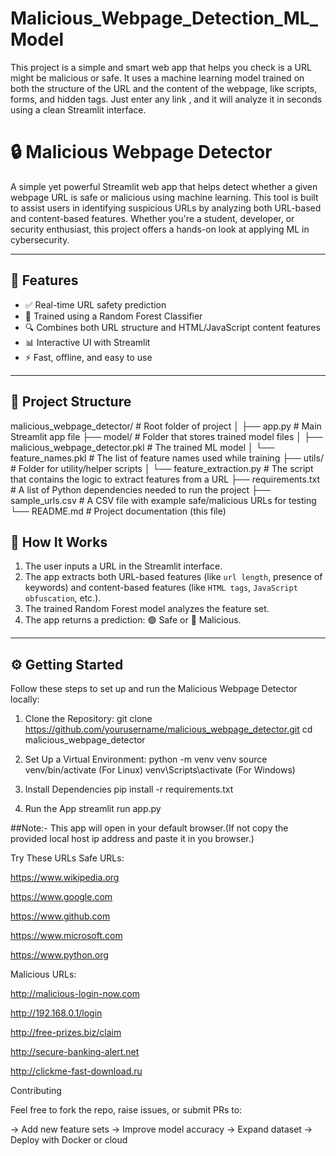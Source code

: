 # Malicious_Webpage_Detection_ML_Model
This project is a simple and smart web app that helps you check is a URL might be malicious or safe. It uses a machine learning model trained on both the structure of the URL and the content of the webpage, like scripts, forms, and hidden tags. Just enter any link , and it will analyze it in seconds using a clean Streamlit interface.


# 🔒 Malicious Webpage Detector

A simple yet powerful Streamlit web app that helps detect whether a given webpage URL is safe or malicious using machine learning. This tool is built to assist users in identifying suspicious URLs by analyzing both URL-based and content-based features. Whether you're a student, developer, or security enthusiast, this project offers a hands-on look at applying ML in cybersecurity.

---

## 🚀 Features

- ✅ Real-time URL safety prediction  
- 🧠 Trained using a Random Forest Classifier  
- 🔍 Combines both URL structure and HTML/JavaScript content features  
- 📊 Interactive UI with Streamlit  
- ⚡ Fast, offline, and easy to use

---

## 📂 Project Structure

malicious_webpage_detector/     # Root folder of project
│
├── app.py                      # Main Streamlit app file
├── model/                      # Folder that stores trained model files
│   ├── malicious_webpage_detector.pkl   # The trained ML model
│   └── feature_names.pkl      # The list of feature names used while training
├── utils/                      # Folder for utility/helper scripts
│   └── feature_extraction.py  # The script that contains the logic to extract features from a URL
├── requirements.txt            # A list of Python dependencies needed to run the project
├── sample_urls.csv             # A CSV file with example safe/malicious URLs for testing
└── README.md                   # Project documentation (this file)


## 🧠 How It Works

1. The user inputs a URL in the Streamlit interface.
2. The app extracts both URL-based features (like `url length`, presence of keywords) and content-based features (like `HTML tags`, `JavaScript obfuscation`, etc.).
3. The trained Random Forest model analyzes the feature set.
4. The app returns a prediction: 🟢 Safe or 🔴 Malicious.

---

## ⚙️ Getting Started

Follow these steps to set up and run the Malicious Webpage Detector locally:

1. Clone the Repository:
    git clone https://github.com/yourusername/malicious_webpage_detector.git
    cd malicious_webpage_detector

2. Set Up a Virtual Environment:
    python -m venv venv
    source venv/bin/activate (For Linux)
    venv\Scripts\activate  (For Windows)

3. Install Dependencies
    pip install -r requirements.txt

4. Run the App
    streamlit run app.py


##Note:- This app will open in your default browser.(If not copy the provided local host ip address and paste it in you browser.)


 Try These URLs
Safe URLs:

  https://www.wikipedia.org
  
  https://www.google.com
  
  https://www.github.com
  
  https://www.microsoft.com
  
  https://www.python.org

Malicious URLs:

  http://malicious-login-now.com
  
  http://192.168.0.1/login
  
  http://free-prizes.biz/claim
  
  http://secure-banking-alert.net
  
  http://clickme-fast-download.ru

Contributing

Feel free to fork the repo, raise issues, or submit PRs to:
  
->  Add new feature sets
->  Improve model accuracy
->  Expand dataset
->  Deploy with Docker or cloud











